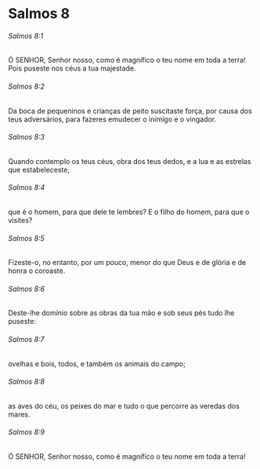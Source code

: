 # Salmos 8

###### Salmos 8:1

Ó SENHOR, Senhor nosso, como é magnífico o teu nome em toda a terra! Pois puseste nos céus a tua majestade.

###### Salmos 8:2

Da boca de pequeninos e crianças de peito suscitaste força, por causa dos teus adversários, para fazeres emudecer o inimigo e o vingador.

###### Salmos 8:3

Quando contemplo os teus céus, obra dos teus dedos, e a lua e as estrelas que estabeleceste,

###### Salmos 8:4

que é o homem, para que dele te lembres? E o filho do homem, para que o visites?

###### Salmos 8:5

Fizeste-o, no entanto, por um pouco, menor do que Deus e de glória e de honra o coroaste.

###### Salmos 8:6

Deste-lhe domínio sobre as obras da tua mão e sob seus pés tudo lhe puseste:

###### Salmos 8:7

ovelhas e bois, todos, e também os animais do campo;

###### Salmos 8:8

as aves do céu, os peixes do mar e tudo o que percorre as veredas dos mares.

###### Salmos 8:9

Ó SENHOR, Senhor nosso, como é magnífico o teu nome em toda a terra!


